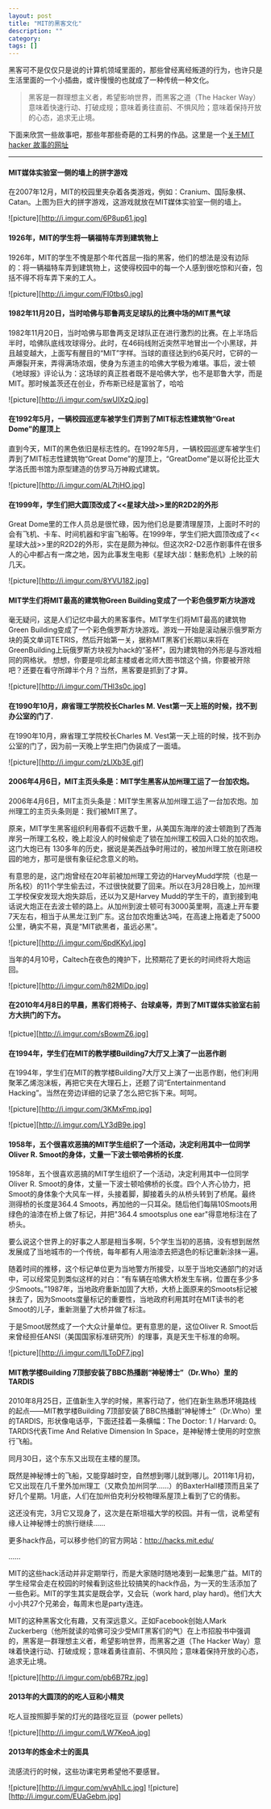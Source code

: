 ```yaml
---
layout: post
title: "MIT的黑客文化"
description: ""
category:
tags: []
---
```


黑客可不是仅仅只是说的计算机领域里面的，那些曾经离经叛道的行为，也许只是生活里面的一个小插曲，或许慢慢的也就成了一种传统一种文化。

>
>黑客是一群理想主义者，希望影响世界，而黑客之道（The Hacker Way）意味着快速行动、打破成规；意味着勇往直前、不惧风险；意味着保持开放的心态，追求无止境。
>
>

下面来欣赏一些故事吧，那些年那些奇葩的工科男的作品。这里是一个[关于MIT hacker 故事的网址](http://hacks.mit.edu/)

-------

#### MIT媒体实验室一侧的墙上的拼字游戏

在2007年12月，MIT的校园里夹杂着各类游戏，例如：Cranium、国际象棋、Catan。上图为巨大的拼字游戏，这游戏就放在MIT媒体实验室一侧的墙上。

![picture][http://i.imgur.com/6P8up61.jpg]

#### 1926年，MIT的学生将一辆福特车弄到建筑物上

1926年，MIT的学生不愧是那个年代首屈一指的黑客，他们的想法是没有边际的：将一辆福特车弄到建筑物上，这使得校园中的每一个人感到很吃惊和兴奋，包括不得不将车弄下来的工人。

![picture][http://i.imgur.com/FI0tbs0.jpg]

#### 1982年11月20日，当时哈佛与耶鲁两支足球队的比赛中场的MIT黑气球

1982年11月20日，当时哈佛与耶鲁两支足球队正在进行激烈的比赛。在上半场后半时，哈佛队底线攻球得分。此时，在46码线附近突然平地冒出一个小黑球，并且越变越大，上面写有醒目的“MIT”字样。当球的直径达到约6英尺时，它砰的一声爆裂开来，弄得满场浓烟，使身为东道主的哈佛大学极为难堪。事后，波士顿《地球报》评论认为：这场球的真正胜者既不是哈佛大学，也不是耶鲁大学，而是MIT。那时候盖茨还在创业，乔布斯已经是富翁了，哈哈

![picture][http://i.imgur.com/swUIXzQ.jpg]

#### 在1992年5月，一辆校园巡逻车被学生们弄到了MIT标志性建筑物“Great Dome”的屋顶上

直到今天，MIT的黑色依旧是标志性的。在1992年5月，一辆校园巡逻车被学生们弄到了MIT标志性建筑物“Great Dome”的屋顶上，“GreatDome”是以哥伦比亚大学洛氏图书馆为原型建造的仿罗马万神殿式建筑。

![picture][http://i.imgur.com/AL7tjHO.jpg]

#### 在1999年，学生们把大圆顶改成了<<星球大战>>里的R2D2的外形

Great Dome里的工作人员总是很忙碌，因为他们总是要清理屋顶，上面时不时的会有飞机、卡车、时间机器和宇宙飞船等。在1999年，学生们把大圆顶改成了<<星球大战>>里的R2D2的外形，实在是颇为神似。但这次R2-D2恶作剧事件在很多人的心中都占有一席之地，因为此事发生电影《星球大战I：魅影危机》上映的前几天。

![picture][http://i.imgur.com/8YVU182.jpg]

#### MIT学生们将MIT最高的建筑物Green Building变成了一个彩色俄罗斯方块游戏

毫无疑问，这是人们记忆中最大的黑客事件。MIT学生们将MIT最高的建筑物Green Building变成了一个彩色俄罗斯方块游戏。游戏一开始是滚动展示俄罗斯方块的英文单词TETRIS，然后开始第一关，据称MIT黑客们长期以来将在GreenBuilding上玩俄罗斯方块视为hack的“圣杯”，因为建筑物的外形是与游戏相同的网格状。
想想，你要是呗北邮主楼或者北师大图书馆这个搞，你要被开除吧？还要在看守所蹲半个月？当然，黑客要是抓到了才算。

![picture][http://i.imgur.com/THl3s0c.jpg]

#### 在1990年10月，麻省理工学院校长Charles M. Vest第一天上班的时候，找不到办公室的门了.

在1990年10月，麻省理工学院校长Charles M. Vest第一天上班的时候，找不到办公室的门了，因为前一天晚上学生把门伪装成了一面墙。

![picture][http://i.imgur.com/zLlXb3E.gif]

#### 2006年4月6日，MIT主页头条是：MIT学生黑客从加州理工运了一台加农炮。

2006年4月6日，MIT主页头条是：MIT学生黑客从加州理工运了一台加农炮。加州理工的主页头条则是：我们被MIT黑了。

原来，MIT学生黑客组织利用春假不远数千里，从美国东海岸的波士顿跑到了西海岸另一所理工名校，晚上趁没人的时候偷走了锁在加州理工校园入口处的加农炮。这门大炮已有 130多年的历史，据说是美西战争时用过的，被加州理工放在刚进校园的地方，那可是很有象征纪念意义的哟。

有意思的是，这门炮曾经在20年前被加州理工旁边的HarveyMudd学院（也是一所名校）的11个学生偷去过，不过很快就要了回来。所以在3月28日晚上，加州理工学校保安发现大炮失踪后，还以为又是Harvey Mudd的学生干的，直到接到电话说大炮正在去波士顿的路上。从加州到波士顿可有3000英里啊，高速上开车要7天左右，相当于从黑龙江到广东。这台加农炮重达3吨，在高速上拖着走了5000公里，确实不易，真是“MIT欲黑者，虽远必黑”。

![picture][http://i.imgur.com/6pdKKyI.jpg]

当年的4月10号，Caltech在夜色的掩护下，比预期花了更长的时间终将大炮运回。

![picture][http://i.imgur.com/h82MIDp.jpg]

#### 在2010年4月8日的早晨，黑客们将椅子、台球桌等，弄到了MIT媒体实验室右前方大拱门的下方。

![pictue][http://i.imgur.com/sBowmZ6.jpg]

#### 在1994年，学生们在MIT的教学楼Building7大厅又上演了一出恶作剧

在1994年，学生们在MIT的教学楼Building7大厅又上演了一出恶作剧，他们利用聚苯乙烯泡沫板，再把它夹在大理石上，还题了词“Entertainmentand Hacking”。当然在旁边详细的记录了怎么把它拆下来。呵呵。

![picture][http://i.imgur.com/3KMxFmp.jpg]

![pictue][http://i.imgur.com/LY3dB9e.jpg]

#### 1958年，五个很喜欢恶搞的MIT学生组织了一个活动，决定利用其中一位同学Oliver R. Smoot的身体，丈量一下波士顿哈佛桥的长度.

1958年，五个很喜欢恶搞的MIT学生组织了一个活动，决定利用其中一位同学Oliver R. Smoot的身体，丈量一下波士顿哈佛桥的长度。四个人齐心协力，把Smoot的身体象个大风车一样，头接着脚，脚接着头的从桥头转到了桥尾。最终测得桥的长度是364.4 Smoots，再加他的一只耳朵。随后他们每隔10Smoots用绿色的油漆在桥上做了标记，并把"364.4 smootsplus one ear"得意地标注在了桥头。

要么说这个世界上的好事之人那是相当多啊，5个学生当初的恶搞，没有想到居然发展成了当地城市的一个传统，每年都有人用油漆去把退色的标记重新涂抹一遍。

随着时间的推移，这个标记单位更为当地警方所接受，以至于当地交通部门的对话中，可以经常见到类似这样的对白：“有车辆在哈佛大桥发生车祸，位置在多少多少Smoots。”1987年，当地政府重新加固了大桥，大桥上面原来的Smoots标记被抹去了，因为Smoots度量标记的重要性，当地政府利用其时在MIT读书的老Smoot的儿子，重新测量了大桥并做了标注。

于是Smoot居然成了一个大众计量单位。更有意思的是，这位Oliver R. Smoot后来曾经担任ANSI（美国国家标准研究所）的理事，真是天生干标准的命啊。

![picture][http://i.imgur.com/ILToDF7.jpg]

#### MIT教学楼Building 7顶部安装了BBC热播剧“神秘博士”（Dr.Who）里的TARDIS

2010年8月25日，正值新生入学的时候，黑客行动了，他们在新生熟悉环境路线的起点――MIT教学楼Building 7顶部安装了BBC热播剧“神秘博士”（Dr.Who）里的TARDIS，形状像电话亭，下面还挂着一条横幅：The Doctor: 1 / Harvard: 0。TARDIS代表Time And Relative Dimension In Space，是神秘博士使用的时空旅行飞船。

同月30日，这个东东又出现在主楼的屋顶。

既然是神秘博士的飞船，又能穿越时空，自然想到哪儿就到哪儿。2011年1月初，它又出现在几千里外加州理工（又欺负加州同学……）的BaxterHall楼顶而且呆了好几个星期。1月底，人们在加州伯克利分校物理系屋顶上看到了它的倩影。

这还没有完，3月它又现身了，这次是在斯坦福大学的校园。并有一信，说希望有缘人让神秘博士的旅行继续……

更多hack作品，可以移步他们的官方网站：http://hacks.mit.edu/

……

MIT的这些hack活动并非定期举行，而是大家随时随地凑到一起集思广益。MIT的学生经常会走在校园的时候看到这些比较搞笑的hack作品，为一天的生活添加了一些色彩。MIT的学生其实是既会学，又会玩（work hard, play hard)。他们大大小小共27个兄弟会，每周末也是party连连。

MIT的这种黑客文化有趣，又有深远意义。正如Facebook创始人Mark Zuckerberg（他所就读的哈佛可没少受MIT黑客们的气）在上市招股书中强调的，黑客是一群理想主义者，希望影响世界，而黑客之道（The Hacker Way）意味着快速行动、打破成规；意味着勇往直前、不惧风险；意味着保持开放的心态，追求无止境。

![picture][http://i.imgur.com/pb6B7Rz.jpg]

#### 2013年的大圆顶的的吃人豆和小精灵

吃人豆按照脚手架的灯光的路径吃豆豆（power pellets）

![picture][http://i.imgur.com/LW7KeoA.jpg]

#### 2013年的炼金术士的面具

流感流行的时候，这些功课宅男希望他不要感冒。

![picture][http://i.imgur.com/wyAhILc.jpg]
![picture][http://i.imgur.com/EUaGebm.jpg]













